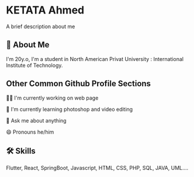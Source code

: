 
# KETATA Ahmed

A brief description about me


## 🚀 About Me
I'm 20y.o, I'm a student in North American Privat University : International Institute of Technology.


## Other Common Github Profile Sections
👩‍💻 I'm currently working on web page

🧠 I'm currently learning photoshop and video editing

💬 Ask me about anything

😄 Pronouns he/him


## 🛠 Skills
Flutter, React, SpringBoot, Javascript, HTML, CSS, PHP, SQL, JAVA, UML....

